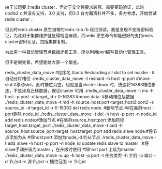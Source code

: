 由于公司要上redis cluster，但对于安全性要求较高，需要密码验证，此时codis2.x 并没有支持，3.0 支持，但3.0 各方面资料并不多，多方考虑，开始尝试redis cluster 。

但此时redis cluster 原生自带的redis-trib.rb 经过测试，我是发现不支持密码验证，为此对于集群维护就显得相当麻烦，而redis 原生命令却能很好的支持redis cluster密码认证，包括集群复制。

为此需一种自动管理节点数据迁移工具，所以利用perl编写自动化管理工具。

但不是很完善，希望能给大家一个借鉴。


redis_cluster_data_move #程序名
#auto Resharding all slot to set master : #自动分片槽位
./redis_cluster_data_move -t reshard -h host -p port
#move slot:#移动slot，此时槽位为空，也就是当cluster down 时，快速将16383槽位移走，不是涉及迁移数据，保证cluster 可用
./redis_cluster_data_move -t ms -h host -p port -d target_id-r 0-16383
#move data: #移动槽位及数据
./redis_cluster_data_move -t md -h source_host:port-target_host2:port2 -s source_id -d target_id -r 0-16383
del redis node: #删除节点
##在集群host：port删除 node_id ./redis_cluster_data_move -t del -h host -p port -n node_id add redis node:#添加节点
#在集群source_host:port 添加目标target_host:target_port ./redis_cluster_data_move -t add -h source_host:source_port-target_host:target_port add redis slave node:#将节点添加为从
#将host:port 添加为node_id 的从节点 ./redis_cluster_data_move -t add_slave -h host -p port -n node_id update redis slave to master : #将slave手动升级为master ，在升级时使用
#将host port 上级为master ./redis_cluster_data_move -u up -h host -p port 
-t 任务类型
-h     主机
-p 端口
-d 节点id
-s 源节点id
-r 槽位范围
-n 节点id

